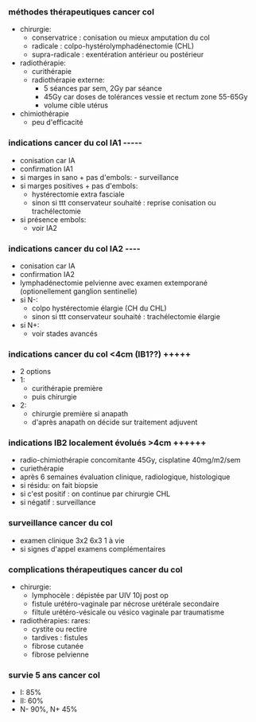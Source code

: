 ### méthodes thérapeutiques cancer col
- chirurgie:
	- conservatrice : conisation ou mieux amputation du col
	- radicale : colpo-hystérolymphadénectomie (CHL)
	- supra-radicale : exentération antérieur ou postérieur
- radiothérapie:
	- curithérapie
	- radiothérapie externe:
		- 5 séances par sem, 2Gy par séance
		- 45Gy car doses de tolérances vessie et rectum zone 55-65Gy
		- volume cible utérus
- chimiothérapie
	- peu d'efficacité

### indications cancer du col IA1 -----
- conisation car IA
- confirmation IA1
- si marges in sano + pas d'embols:
		- surveillance
- si marges positives + pas d'embols:
	- hystérectomie extra fasciale
	- sinon si ttt conservateur souhaité : reprise conisation ou trachélectomie
- si présence embols:
	- voir IA2

### indications cancer du col IA2 ----
- conisation car IA
- confirmation IA2
- lymphadénectomie pelvienne avec examen extemporané (optionellement ganglion sentinelle)
- si N-:
	- colpo hystérectomie élargie (CH du CHL)
	- sinon si ttt conservateur souhaité : trachélectomie élargie
- si N+:
	- voir stades avancés

### indications cancer du col <4cm (IB1??) +++++
- 2 options
- 1:
	- curithérapie première
	- puis chirurgie
- 2:
	- chirurgie première si anapath
	- d'après anapath on décide sur traitement adjuvent

### indications IB2 localement évolués >4cm ++++++
- radio-chimiothérapie concomitante 45Gy, cisplatine 40mg/m2/sem
- curiethérapie
- après 6 semaines évaluation clinique, radiologique, histologique
- si résidu: on fait biopsie
- si c'est positif : on continue par chirurgie CHL
- si négatif : surveillance

### surveillance cancer du col
- examen clinique 3x2 6x3 1 à vie
- si signes d'appel examens complémentaires

### complications thérapeutiques cancer du col
- chirurgie:
	- lymphocèle : dépistée par UIV 10j post op
	- fistule urétéro-vaginale par nécrose urétérale secondaire
	- filtule urétéro-vésicale ou vésico vaginale par traumatisme
- radiothérapies: rares:
	- cystite ou rectire
	- tardives : fistules
	- fibrose cutanée
	- fibrose pelvienne

### survie 5 ans cancer col
- I: 85%
- II: 60%
- N- 90%, N+ 45%